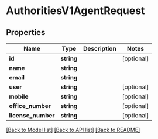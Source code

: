 # AuthoritiesV1AgentRequest

## Properties
Name | Type | Description | Notes
------------ | ------------- | ------------- | -------------
**id** | **string** |  | [optional] 
**name** | **string** |  | 
**email** | **string** |  | 
**user** | **string** |  | [optional] 
**mobile** | **string** |  | [optional] 
**office_number** | **string** |  | [optional] 
**license_number** | **string** |  | [optional] 

[[Back to Model list]](../../README.md#documentation-for-models) [[Back to API list]](../../README.md#documentation-for-api-endpoints) [[Back to README]](../../README.md)


